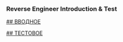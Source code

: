 ### Reverse Engineer Introduction &amp; Test


[## ВВОДНОЕ](./intro/README.md)

[## ТЕСТОВОЕ](./test/README.md)
